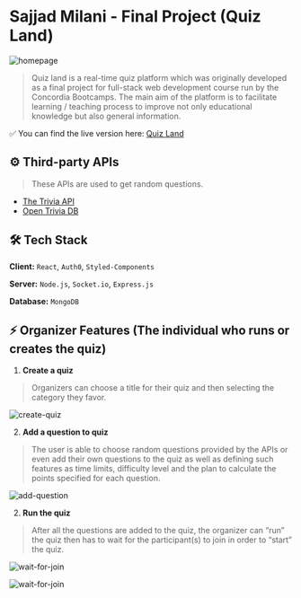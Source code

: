 # Sajjad Milani - Final Project (Quiz Land)

![homepage](https://user-images.githubusercontent.com/92240385/175210525-dcd04122-0684-49e6-a8f6-074b77e66f31.jpg)


>Quiz land is a real-time quiz platform which was originally developed as a final project for full-stack web development course run by the Concordia Bootcamps.
The main aim of the platform is to facilitate learning / teaching process to improve not only educational knowledge but also general information.

✅ You can find the live version here: 
[Quiz Land](https://quizland-demo.herokuapp.com/)


## ⚙ Third-party APIs
> These APIs are used to get random questions.
- [The Trivia API](https://the-trivia-api.com/)
- [Open Trivia DB](https://opentdb.com/)


## 🛠 Tech Stack

**Client:** ```React```, ```Auth0```, ```Styled-Components```

**Server:** ```Node.js```, ```Socket.io```, ```Express.js```

**Database:** ```MongoDB```


## ⚡️ Organizer Features (The individual who runs or creates the quiz)



1. **Create a quiz** 
> Organizers can choose a title for their quiz and then  selecting the category they favor.

![create-quiz](https://user-images.githubusercontent.com/92240385/175212457-e7071e1e-3296-4f41-88fd-cbaa4cea9214.jpg)


2. **Add a question to quiz**
> The user is able to choose random questions provided by the APIs or even add their own questions to the quiz as well as defining such features as time limits, difficulty level and the plan to calculate the points specified for each question.
> 
![add-question](https://user-images.githubusercontent.com/92240385/175212396-fc1a9359-2813-4684-a081-547040778f4b.jpg)

2. **Run the quiz**
> After all the questions are added to the quiz, the organizer can “run” the quiz then has to wait for the participant(s) to join in order to “start” the quiz.

![wait-for-join](https://user-images.githubusercontent.com/92240385/175214854-49c66e43-0492-483f-b60f-4c5348a6e712.jpg)

![wait-for-join](https://user-images.githubusercontent.com/92240385/175215429-c649da97-5a37-4ade-b4ba-38e64780eea2.jpg)






